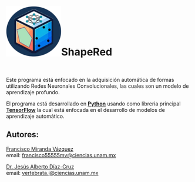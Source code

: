 <br><img src = "/images/Logo.png" align = "left" width = "150" >
<br><br><br><br>

# **ShapeRed**

<br>

Este programa está enfocado en la adquisición automática de formas utilizando Redes Neuronales Convolucionales, las cuales son un modelo de aprendizaje profundo.

El programa está desarrollado en [**Python**](https://www.python.org/) usando como libreria principal [**TensorFlow**](https://www.tensorflow.org/?hl=es-419) la cual está enfocada en el desarrollo de modelos de aprendizaje automático.


## **Autores**:

[Francisco Miranda Vázquez](https://github.com/MVFran)  
email:
<a href="mailto:francisco55555mv@ciencias.unam.mx" class="email">francisco55555mv@ciencias.unam.mx</a>

[Dr. Jesús Alberto Díaz-Cruz](https://github.com/ChuchoDC)  
email:
<a href="mailto:vertebrata.j@ciencias.unam.mx" class="email">vertebrata.j@ciencias.unam.mx</a>